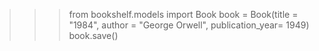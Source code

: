 > > > from bookshelf.models import Book
> > > book = Book(title = "1984", author = "George Orwell", publication_year= 1949)
> > > book.save()

